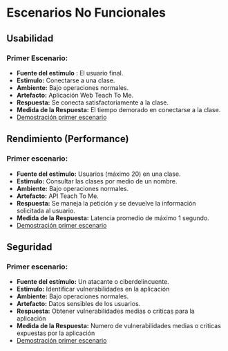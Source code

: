 # Escenarios No Funcionales 

## Usabilidad
### Primer Escenario:
- **Fuente del estímulo** : El usuario final.
- **Estimulo:** Conectarse a una clase.
- **Ambiente:** Bajo operaciones normales.
- **Artefacto:** Aplicación Web Teach To Me.
- **Respuesta:** Se conecta satisfactoriamente a la clase.
- **Medida de la Respuesta:** El tiempo demorado en conectarse a la clase.
- [Demostración primer escenario](https://github.com/Rock3tTeam/Teach-me/blob/master/nonFunctionalRequirements/usability/Connect-To-Class/readme.md)

## Rendimiento (Performance)
### Primer escenario:
- **Fuente del estímulo:** Usuarios (máximo 20) en una clase.
- **Estimulo:** Consultar las clases por medio de un nombre.
- **Ambiente:** Bajo operaciones normales.
- **Artefacto:**  API Teach To Me.
- **Respuesta:** Se maneja la petición y se devuelve la información solicitada al usuario.
- **Medida de la Respuesta:** Latencia promedio de máximo 1 segundo.
- [Demostración primer escenario](https://github.com/Rock3tTeam/Teach-me/blob/master/nonFunctionalRequirements/performance/readme.md)

## Seguridad
### Primer escenario:
- **Fuente del estímulo:** Un atacante o ciberdelincuente.
- **Estimulo:** Identificar vulnerabilidades en la aplicación
- **Ambiente:** Bajo operaciones normales.
- **Artefacto:** Datos sensibles de los usuarios.
- **Respuesta:** Obtener vulnerabilidades medias o criticas para la aplicación
- **Medida de la Respuesta:** Numero de vulnerabilidades medias o criticas expuestas por la aplicación
- [Demostración primer escenario](https://github.com/Rock3tTeam/Teach-me/blob/master/nonFunctionalRequirements/security/readme.md)
